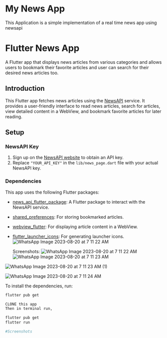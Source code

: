 # My News App
This Application is a simple implementation of a real time news app using newsapi

# Flutter News App

A Flutter app that displays news articles from various categories and allows users to bookmark their favorite articles and user can search for their desired news articles too.


## Introduction

This Flutter app fetches news articles using the [NewsAPI](https://newsapi.org/) service. It provides a user-friendly interface to read news articles, search for articles, view detailed content in a WebView, and bookmark favorite articles for later reading.

## Setup

### NewsAPI Key

1. Sign up on the [NewsAPI website](https://newsapi.org/) to obtain an API key.
2. Replace `"YOUR_API_KEY"` in the `lib/news_page.dart` file with your actual NewsAPI key.

### Dependencies

This app uses the following Flutter packages:

- [news_api_flutter_package](https://pub.dev/packages/news_api_flutter_package): A Flutter package to interact with the NewsAPI service.
- [shared_preferences](https://pub.dev/packages/shared_preferences): For storing bookmarked articles.
- [webview_flutter](https://pub.dev/packages/webview_flutter): For displaying article content in a WebView.
- [flutter_launcher_icons](https://pub.dev/packages/flutter_launcher_icons): For generating launcher icons.
![WhatsApp Image 2023-08-20 at 7 11 22 AM](https://github.com/mail-man26/News/assets/70205280/8a59d220-38a1-40d4-8fb6-091344bd8597)

  Screenshots:
![WhatsApp Image 2023-08-20 at 7 11 22 AM](https://github.com/mail-man26/News/assets/70205280/c60041d5-3ce6-4378-954e-8c948dc87f9f)
![WhatsApp Image 2023-08-20 at 7 11 23 AM](https://github.com/mail-man26/News/assets/70205280/30ce6e85-36a7-4407-ae1f-af8d0a4c5c83)




![WhatsApp Image 2023-08-20 at 7 11 23 AM (1)](https://github.com/mail-man26/News/assets/70205280/94879390-fd3d-4471-911b-d33e07e2bdae)

![WhatsApp Image 2023-08-20 at 7 11 24 AM](https://github.com/mail-man26/News/assets/70205280/3b6a6ae4-0d0e-4dd2-a55e-47ae86d33a1e)

To install the dependencies, run:

```bash
flutter pub get

CLONE this app
Then in terminal run,

flutter pub get
flutter run

#Screenshots


